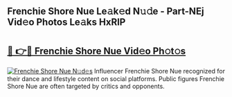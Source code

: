 ## Frenchie Shore Nue Le𝚊k𝚎d N𝚞𝚍e - Part-NEj Vid𝚎o Photos Le𝚊ks HxRIP

# <h2><a href="http://fb7m9q.evod.top/?m=Frenchie+Shore+Nue">🔗 👉🔴 Frenchie Shore Nue Vid𝚎o Ph𝚘t𝚘s</a></h2>

[![Frenchie Shore Nue N𝚞d𝚎s](https://i.imgur.com/8V9OHl7.gif)](http://fb7m9q.evod.top/?m=Frenchie+Shore+Nue)
Influencer Frenchie Shore Nue recognized for their dance and lifestyle content on social platforms. Public figures Frenchie Shore Nue are often targeted by critics and opponents. 
